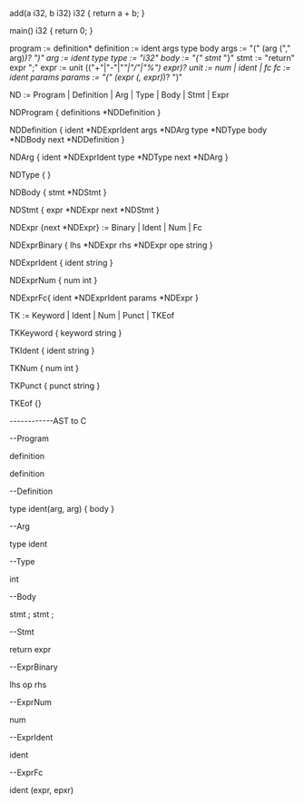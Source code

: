add(a i32, b i32) i32 {
	return a + b;
}

main() i32 {
	return 0;
}

program := definition*
definition := ident args type body
args := "(" (arg ("," arg)*)? ")"
arg := ident type
type := "i32"
body := "{" stmt* "}"
stmt := "return" expr ";"
expr := unit (("+"|"-"|"*"|"/"|"%") expr)?
unit := num
      | ident
      | fc
fc := ident params
params := "(" (expr (, expr)*)? ")"

ND := Program | Definition | Arg | Type | Body | Stmt | Expr

NDProgram {
	definitions *NDDefinition
}

NDDefinition {
	ident *NDExprIdent
	args *NDArg
	type *NDType
	body *NDBody
	next *NDDefinition
}

NDArg {
	ident *NDExprIdent
	type *NDType
	next *NDArg
}

NDType {
}

NDBody {
	stmt *NDStmt
}

NDStmt {
	expr *NDExpr
	next *NDStmt
}

NDExpr {next *NDExpr} := Binary | Ident | Num | Fc

NDExprBinary {
	lhs *NDExpr
	rhs *NDExpr
	ope string
}

NDExprIdent {
	ident string
}

NDExprNum {
	num int
}

NDExprFc{
	ident *NDExprIdent
	params *NDExpr
}

TK := Keyword | Ident | Num | Punct | TKEof

TKKeyword {
	keyword string
}

TKIdent {
	ident string
}

TKNum {
	num int
}

TKPunct {
	punct string
}

TKEof {}

------------AST to C

--Program

definition

definition

--Definition

type ident(arg, arg) {
	body
}

--Arg

type ident

--Type

int

--Body

stmt ;
stmt ;

--Stmt

return expr

--ExprBinary

lhs op rhs

--ExprNum

num

--ExprIdent

ident

--ExprFc

ident (expr, epxr)

